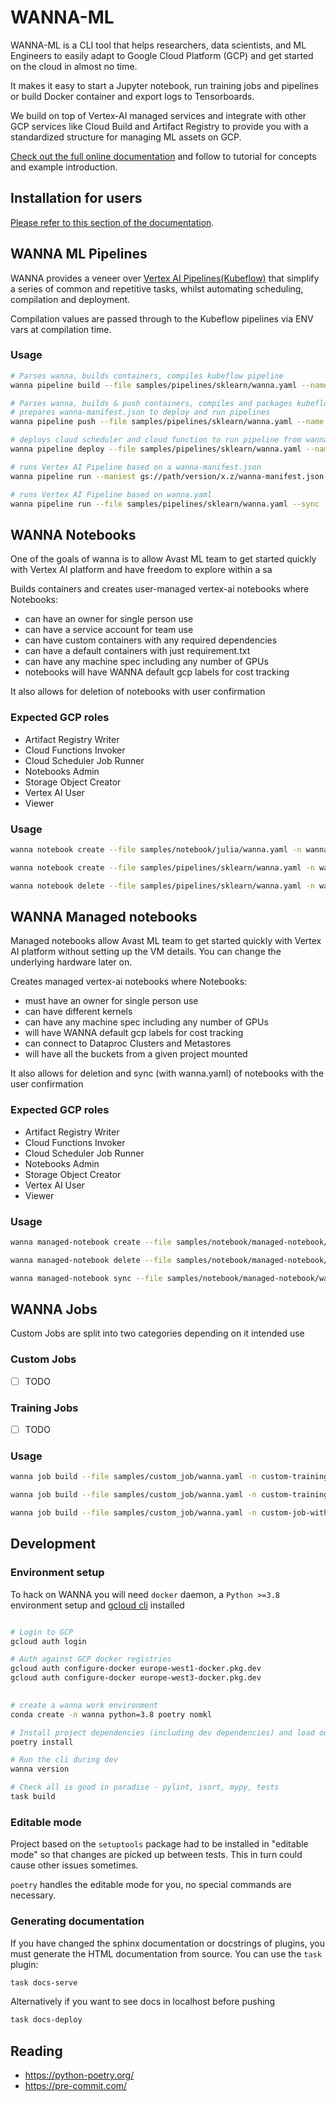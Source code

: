 # WANNA-ML

WANNA-ML is a CLI tool that helps researchers, data scientists, and ML Engineers to easily
adapt to Google Cloud Platform (GCP) and get started on the cloud in almost no time.

It makes it easy to start a Jupyter notebook, run training jobs and pipelines or build Docker container 
and export logs to Tensorboards.

We build on top of Vertex-AI managed services and integrate with other GCP services like Cloud Build and Artifact Registry
to provide you with a standardized structure for managing ML assets on GCP.

[Check out the full online documentation]() and follow to tutorial for concepts and example introduction.

## Installation for users

[Please refer to this section of the documentation]().


## WANNA ML Pipelines

WANNA provides a veneer over [Vertex AI Pipelines(Kubeflow)](https://cloud.google.com/vertex-ai/docs/pipelines/introduction) that simplify a series of common and repetitive tasks, whilst automating scheduling, compilation and deployment.

Compilation values are passed through to the Kubeflow pipelines via ENV vars at compilation time.

### Usage

```bash
# Parses wanna, builds containers, compiles kubeflow pipeline
wanna pipeline build --file samples/pipelines/sklearn/wanna.yaml --name wanna-sklearn-sample

# Parses wanna, builds & push containers, compiles and packages kubeflow pipeline, 
# prepares wanna-manifest.json to deploy and run pipelines
wanna pipeline push --file samples/pipelines/sklearn/wanna.yaml --name wanna-sklearn-sample --version 0.0.1

# deploys cloud scheduler and cloud function to run pipeline from wanna-manifest.json
wanna pipeline deploy --file samples/pipelines/sklearn/wanna.yaml --name wanna-sklearn-sample --env local --version 0.0.1

# runs Vertex AI Pipeline based on a wanna-manifest.json
wanna pipeline run --maniest gs://path/version/x.z/wanna-manifest.json --params path/to/params.yaml

# runs Vertex AI Pipeline based on wanna.yaml
wanna pipeline run --file samples/pipelines/sklearn/wanna.yaml --sync --params samples/pipelines/sklearn/params.yaml
```

## WANNA Notebooks
One of the goals of wanna is to allow Avast ML team to get started quickly with Vertex AI platform 
and have freedom to explore within a sa  

Builds containers and creates user-managed vertex-ai notebooks where Notebooks:
* can have an owner for single person use
* can have a service account for team use
* can have custom containers with any required dependencies
* can have a default containers with just requirement.txt
* can have any machine spec including any number of GPUs
* notebooks will have WANNA default gcp labels for cost tracking

It also allows for deletion of notebooks with user confirmation

### Expected GCP roles
* Artifact Registry Writer
* Cloud Functions Invoker
* Cloud Scheduler Job Runner
* Notebooks Admin
* Storage Object Creator
* Vertex AI User
* Viewer

### Usage

```bash
wanna notebook create --file samples/notebook/julia/wanna.yaml -n wanna-notebook-julia

wanna notebook create --file samples/pipelines/sklearn/wanna.yaml -n wanna-sklearn-sample-notebook

wanna notebook delete --file samples/pipelines/sklearn/wanna.yaml -n wanna-sklearn-sample-notebook
```

## WANNA Managed notebooks
Managed notebooks allow Avast ML team to get started quickly with Vertex AI platform 
without setting up the VM details. You can change the underlying hardware later on.

Creates managed vertex-ai notebooks where Notebooks:
* must have an owner for single person use
* can have different kernels
* can have any machine spec including any number of GPUs
* will have WANNA default gcp labels for cost tracking
* can connect to Dataproc Clusters and Metastores
* will have all the buckets from a given project mounted

It also allows for deletion and sync (with wanna.yaml) of notebooks with the user confirmation

### Expected GCP roles
* Artifact Registry Writer
* Cloud Functions Invoker
* Cloud Scheduler Job Runner
* Notebooks Admin
* Storage Object Creator
* Vertex AI User
* Viewer

### Usage

```bash
wanna managed-notebook create --file samples/notebook/managed-notebook/wanna.yaml

wanna managed-notebook delete --file samples/notebook/managed-notebook/wanna.yaml -n joao-notebook

wanna managed-notebook sync --file samples/notebook/managed-notebook/wanna.yaml
```

## WANNA Jobs
Custom Jobs are split into two categories depending on it intended use

### Custom Jobs
* [ ] TODO

### Training Jobs
* [ ] TODO

### Usage

```bash
wanna job build --file samples/custom_job/wanna.yaml -n custom-training-job-with-python-package

wanna job build --file samples/custom_job/wanna.yaml -n custom-training-job-with-containers

wanna job build --file samples/custom_job/wanna.yaml -n custom-job-with-containers
````

## Development

### Environment setup

To hack on WANNA you will need `docker` daemon, a `Python >=3.8` environment setup and [gcloud cli](https://cloud.google.com/sdk/docs/install-sdk) installed

```bash

# Login to GCP
gcloud auth login

# Auth against GCP docker registries
gcloud auth configure-docker europe-west1-docker.pkg.dev 
gcloud auth configure-docker europe-west3-docker.pkg.dev
 

# create a wanna work environment
conda create -n wanna python=3.8 poetry nomkl 

# Install project dependencies (including dev dependencies) and load our cli  into a Python virtual environment managed by Poetry 
poetry install

# Run the cli during dev
wanna version

# Check all is good in paradise - pylint, isort, mypy, tests
task build

```

### Editable mode
Project based on the `setuptools` package had to be installed in "editable mode"
so that changes are picked up between tests. This in turn could cause other
issues sometimes.

`poetry` handles the editable mode for you, no special commands are necessary.

### Generating documentation
If you have changed the sphinx documentation or docstrings of plugins, you must
generate the HTML documentation from source. You can use the `task` plugin:
```bash
task docs-serve
```

Alternatively if you want to see docs in localhost before pushing
```bash
task docs-deploy
```

## Reading
* https://python-poetry.org/
* https://pre-commit.com/
